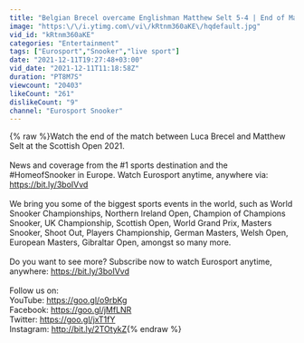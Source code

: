 ```yaml
---
title: "Belgian Brecel overcame Englishman Matthew Selt 5-4 | End of Match | Eurosport Snooker"
image: "https:\/\/i.ytimg.com\/vi\/kRtnm360aKE\/hqdefault.jpg"
vid_id: "kRtnm360aKE"
categories: "Entertainment"
tags: ["Eurosport","Snooker","live sport"]
date: "2021-12-11T19:27:48+03:00"
vid_date: "2021-12-11T11:18:58Z"
duration: "PT8M7S"
viewcount: "20403"
likeCount: "261"
dislikeCount: "9"
channel: "Eurosport Snooker"
---
```

{% raw %}Watch the end of the match between Luca Brecel and Matthew Selt at the Scottish Open 2021.<br /><br />News and coverage from the #1 sports destination and the #HomeofSnooker in Europe. Watch Eurosport anytime, anywhere via: <a rel="nofollow" target="blank" href="https://bit.ly/3boIVvd">https://bit.ly/3boIVvd</a><br /><br />We bring you some of the biggest sports events in the world, such as World Snooker Championships, Northern Ireland Open, Champion of Champions Snooker, UK Championship, Scottish Open, World Grand Prix, Masters Snooker, Shoot Out, Players Championship, German Masters, Welsh Open, European Masters, Gibraltar Open,  amongst so many more.<br /><br />Do you want to see more? Subscribe now to watch Eurosport anytime, anywhere: <a rel="nofollow" target="blank" href="https://bit.ly/3boIVvd">https://bit.ly/3boIVvd</a><br /><br />Follow us on:<br />YouTube: <a rel="nofollow" target="blank" href="https://goo.gl/o9rbKg">https://goo.gl/o9rbKg</a> <br />Facebook: <a rel="nofollow" target="blank" href="https://goo.gl/jMfLNR">https://goo.gl/jMfLNR</a> <br />Twitter: <a rel="nofollow" target="blank" href="https://goo.gl/jxT1fY">https://goo.gl/jxT1fY</a><br />Instagram: <a rel="nofollow" target="blank" href="http://bit.ly/2TOtykZ">http://bit.ly/2TOtykZ</a>{% endraw %}
